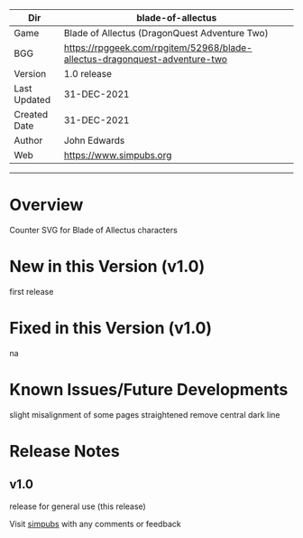 |Dir|blade-of-allectus|
|---|---|
|Game|Blade of Allectus (DragonQuest Adventure Two)|
|BGG|https://rpggeek.com/rpgitem/52968/blade-allectus-dragonquest-adventure-two|
|Version|1.0 release|
|Last Updated|31-DEC-2021|
|Created Date|31-DEC-2021|
|Author|John Edwards|
|Web|https://www.simpubs.org|

---

# Overview
Counter SVG for Blade of Allectus characters

# New in this Version (v1.0)
first release

# Fixed in this Version (v1.0)
na

# Known Issues/Future Developments
slight misalignment of some pages straightened
remove central dark line

# Release Notes
## v1.0
release for general use (this release)

Visit [simpubs](https://www.simpubs.org) with any comments or feedback
